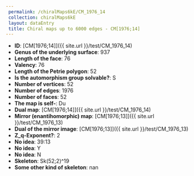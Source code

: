 ```yaml
--- 
 permalink: /chiralMaps6kE/CM_1976_14 
 collection: chiralMaps6kE
 layout: dataEntry
 title: Chiral maps up to 6000 edges - CM[1976;14]
---
```


- **ID**: [CM[1976;14]]({{ site.url }}/test/CM_1976_14)
- **Genus of the underlying surface**: 937
- **Length of the face**: 76
- **Valency**: 76
- **Length of the Petrie polygon**: 52
- **Is the automorphism group solvable?**: S
- **Number of vertices**: 52
- **Number of edges**: 1976
- **Number of faces**: 52
- **The map is self-**: Du
- **Dual map**: [CM[1976;14]]({{ site.url }}/test/CM_1976_14)
- **Mirror (enantihomorphic) map**: [CM[1976;13]]({{ site.url }}/test/CM_1976_13)
- **Dual of the mirror image**: [CM[1976;13]]({{ site.url }}/test/CM_1976_13)
- **Z_q-Exponent?**: 2
- **No idea**:  39:13
- **No idea**: Y
- **No idea**: N
- **Skeleton**: Sk(52;2)^19
- **Some other kind of skeleton**: nan
